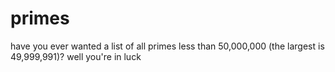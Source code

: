 # primes
have you ever wanted a list of all primes less than 50,000,000 (the largest is 49,999,991)? well you're in luck
